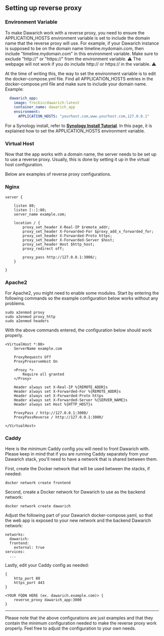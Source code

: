 ## Setting up reverse proxy

### Environment Variable
To make Dawarich work with a reverse proxy, you need to ensure the APPLICATION_HOSTS environment variable is set to include the domain name that the reverse proxy will use.
For example, if your Dawarich instance is supposed to be on the domain name timeline.mydomain.com, then include "timeline.mydomain.com" in this environment variable.
Make sure to exclude "http://" or "https://" from the environment variable. ⚠️ The webpage will not work if you do include http:// or https:// in the variable. ⚠️

At the time of writing this, the way to set the environment variable is to edit the docker-compose.yml file. Find all APPLICATION_HOSTS entries in the docker-compose.yml file and make sure to include your domain name. Example:

```yaml
  dawarich_app:
    image: freikin/dawarich:latest
    container_name: dawarich_app
    environment:
      APPLICATION_HOSTS: "yourhost.com,www.yourhost.com,127.0.0.1"
```

For a Synology install, refer to **[Synology Install Tutorial](How_to_install_Dawarich_on_Synology.md)**. In this page, it is explained how to set the APPLICATION_HOSTS environment variable.

### Virtual Host

Now that the app works with a domain name, the server needs to be set up to use a reverse proxy. Usually, this is done by setting it up in the virtual host configuration.

Below are examples of reverse proxy configurations.

### Nginx
```
server {

	listen 80;
	listen [::]:80;
	server_name example.com;

	location / {
		proxy_set_header X-Real-IP $remote_addr;
		proxy_set_header X-Forwarded-For $proxy_add_x_forwarded_for;
		proxy_set_header X-Forwarded-Proto https;
		proxy_set_header X-Forwarded-Server $host;
		proxy_set_header Host $http_host;
		proxy_redirect off;

		proxy_pass http://127.0.0.1:3000/;
	}

}

```

### Apache2

For Apache2, you might need to enable some modules. Start by entering the following commands so the example configuration below works without any problems.

```
sudo a2enmod proxy
sudo a2enmod proxy_http
sudo a2enmod headers
```

With the above commands entered, the configuration below should work properly.

```
<VirtualHost *:80>
    ServerName example.com

    ProxyRequests Off
    ProxyPreserveHost On

    <Proxy *>
        Require all granted
    </Proxy>

    Header always set X-Real-IP %{REMOTE_ADDR}s
    Header always set X-Forwarded-For %{REMOTE_ADDR}s
    Header always set X-Forwarded-Proto https
    Header always set X-Forwarded-Server %{SERVER_NAME}s
    Header always set Host %{HTTP_HOST}s

    ProxyPass / http://127.0.0.1:3000/
    ProxyPassReverse / http://127.0.0.1:3000/

</VirtualHost>
```

### Caddy
Here is the minimum Caddy config you will need to front Dawarich with.  Please keep in mind that if you are running Caddy separately from your Dawarich stack, you'll need to have a network that is shared between them.

First, create the Docker network that will be used between the stacks, if needed:
```
docker network create frontend
```

Second, create a Docker network for Dawarich to use as the backend network:
```
docker network create dawarich
```

Adjust the following part of your Dawarich docker-compose.yaml, so that the web app is exposed to your new network and the backend Dawarich network:
```
networks:
  dawarich:
  frontend:
    external: true
services:
  ...
```

Lastly, edit your Caddy config as needed:
```
{
	http_port 80
	https_port 443
}

<YOUR FQDN HERE (ex. dawarich.example.com)> {
	reverse_proxy dawarich_app:3000
}
```

---

Please note that the above configurations are just examples and that they contain the minimum configuration needed to make the reverse proxy work properly. Feel free to adjust the configuration to your own needs.
